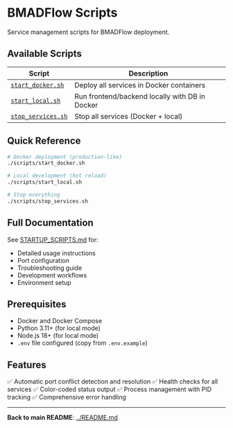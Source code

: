 # BMADFlow Scripts

Service management scripts for BMADFlow deployment.

## Available Scripts

| Script | Description |
|--------|-------------|
| [`start_docker.sh`](start_docker.sh) | Deploy all services in Docker containers |
| [`start_local.sh`](start_local.sh) | Run frontend/backend locally with DB in Docker |
| [`stop_services.sh`](stop_services.sh) | Stop all services (Docker + local) |

## Quick Reference

```bash
# Docker deployment (production-like)
./scripts/start_docker.sh

# Local development (hot reload)
./scripts/start_local.sh

# Stop everything
./scripts/stop_services.sh
```

## Full Documentation

See [STARTUP_SCRIPTS.md](STARTUP_SCRIPTS.md) for:
- Detailed usage instructions
- Port configuration
- Troubleshooting guide
- Development workflows
- Environment setup

## Prerequisites

- Docker and Docker Compose
- Python 3.11+ (for local mode)
- Node.js 18+ (for local mode)
- `.env` file configured (copy from `.env.example`)

## Features

✅ Automatic port conflict detection and resolution
✅ Health checks for all services
✅ Color-coded status output
✅ Process management with PID tracking
✅ Comprehensive error handling

---

**Back to main README**: [../README.md](../README.md)
